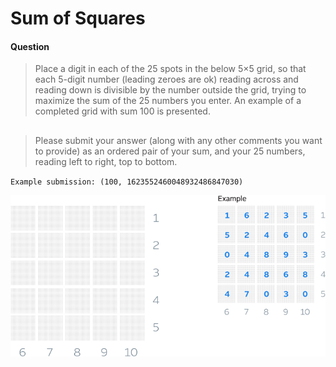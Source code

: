 # Sum of Squares

#### Question
> Place a digit in each of the 25 spots in the below 5×5 grid, 
so that each 5-digit number (leading zeroes are ok) 
reading across and reading down is divisible by the 
number outside the grid, trying to maximize the sum 
of the 25 numbers you enter. An example of a completed 
grid with sum 100 is presented.

##

> Please submit your answer (along with any other comments you want to provide) as an ordered pair of your sum, and your 25 numbers, reading left to right, top to bottom.

`Example submission: (100, 1623552460048932486847030)`

![GitHub Logo](./fig_1.png)